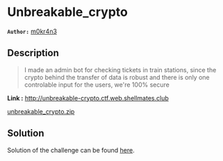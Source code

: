 # Unbreakable_crypto

**`Author:`** [m0kr4n3](https://github.com/m0kr4n3)

## Description

> I made an admin bot for checking tickets in train stations,
> since the crypto behind the transfer of data is robust and
> there is only one controlable input for the users, we're 100% secure  

**Link :** <http://unbreakable-crypto.ctf.web.shellmates.club>

[unbreakable_crypto.zip](./unbreakable_crypto.zip)

## Solution

Solution of the challenge can be found [here](solution/).
